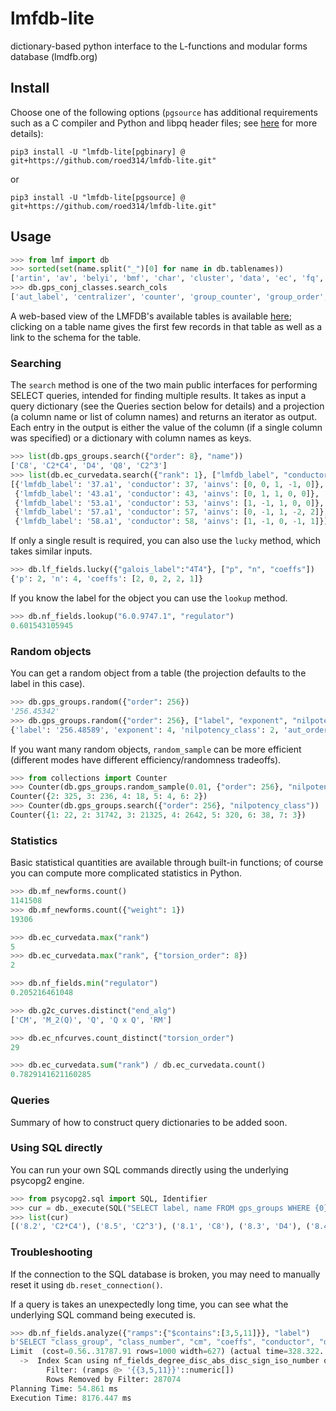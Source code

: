 # lmfdb-lite
dictionary-based python interface to the L-functions and modular forms database (lmdfb.org)

## Install

Choose one of the following options (`pgsource` has additional requirements such as a C compiler and Python and libpq header files; see [here](https://www.psycopg.org/docs/install.html#psycopg-vs-psycopg-binary) for more details):
```
pip3 install -U "lmfdb-lite[pgbinary] @ git+https://github.com/roed314/lmfdb-lite.git"
```
or
```
pip3 install -U "lmfdb-lite[pgsource] @ git+https://github.com/roed314/lmfdb-lite.git"
```

## Usage

```python
>>> from lmf import db
>>> sorted(set(name.split("_")[0] for name in db.tablenames))
['artin', 'av', 'belyi', 'bmf', 'char', 'cluster', 'data', 'ec', 'fq', 'g2c', 'gps', 'halfmf', 'hecke', 'hgcwa', 'hgm', 'hmf', 'hmsurfaces', 'inv', 'lat', 'lf', 'lfunc', 'maass', 'mf', 'modcurve', 'modlgal', 'modlmf', 'nf', 'noncong', 'pg', 'quaternion', 'shimcurve', 'shimura', 'smf', 'test', 'weil']
>>> db.gps_conj_classes.search_cols
['aut_label', 'centralizer', 'counter', 'group_counter', 'group_order', 'label', 'order', 'powers', 'representative', 'size']
```

A web-based view of the LMFDB's available tables is available [here](https://beta.lmfdb.org/api/); clicking on a table name gives the first few records in that table as well as a link to the schema for the table.

### Searching

The `search` method is one of the two main public interfaces for performing SELECT queries, intended for finding multiple results.  It takes as input a query dictionary (see the Queries section below for details) and a projection (a column name or list of column names) and returns an iterator as output.  Each entry in the output is either the value of the column (if a single column was specified) or a dictionary with column names as keys.

```python
>>> list(db.gps_groups.search({"order": 8}, "name"))
['C8', 'C2*C4', 'D4', 'Q8', 'C2^3']
>>> list(db.ec_curvedata.search({"rank": 1}, ["lmfdb_label", "conductor", "ainvs"], limit=5))
[{'lmfdb_label': '37.a1', 'conductor': 37, 'ainvs': [0, 0, 1, -1, 0]},
 {'lmfdb_label': '43.a1', 'conductor': 43, 'ainvs': [0, 1, 1, 0, 0]},
 {'lmfdb_label': '53.a1', 'conductor': 53, 'ainvs': [1, -1, 1, 0, 0]},
 {'lmfdb_label': '57.a1', 'conductor': 57, 'ainvs': [0, -1, 1, -2, 2]},
 {'lmfdb_label': '58.a1', 'conductor': 58, 'ainvs': [1, -1, 0, -1, 1]}]
```

If only a single result is required, you can also use the `lucky` method, which takes similar inputs.

```python
>>> db.lf_fields.lucky({"galois_label":"4T4"}, ["p", "n", "coeffs"])
{'p': 2, 'n': 4, 'coeffs': [2, 0, 2, 2, 1]}
```

If you know the label for the object you can use the `lookup` method.

```python
>>> db.nf_fields.lookup("6.0.9747.1", "regulator")
0.601543105945
```

### Random objects

You can get a random object from a table (the projection defaults to the label in this case).

```python
>>> db.gps_groups.random({"order": 256})
'256.45342'
>>> db.gps_groups.random({"order": 256}, ["label", "exponent", "nilpotency_class", "aut_order", "center_label"])
{'label': '256.48589', 'exponent': 4, 'nilpotency_class': 2, 'aut_order': 32768, 'center_label': '8.5'}
```

If you want many random objects, `random_sample` can be more efficient (different modes have different efficiency/randomness tradeoffs).

```python
>>> from collections import Counter
>>> Counter(db.gps_groups.random_sample(0.01, {"order": 256}, "nilpotency_class"))
Counter({2: 325, 3: 236, 4: 18, 5: 4, 6: 2})
>>> Counter(db.gps_groups.search({"order": 256}, "nilpotency_class"))
Counter({1: 22, 2: 31742, 3: 21325, 4: 2642, 5: 320, 6: 38, 7: 3})
```

### Statistics

Basic statistical quantities are available through built-in functions; of course you can compute more complicated statistics in Python.

```python
>>> db.mf_newforms.count()
1141508
>>> db.mf_newforms.count({"weight": 1})
19306

>>> db.ec_curvedata.max("rank")
5
>>> db.ec_curvedata.max("rank", {"torsion_order": 8})
2

>>> db.nf_fields.min("regulator")
0.205216461048

>>> db.g2c_curves.distinct("end_alg")
['CM', 'M_2(Q)', 'Q', 'Q x Q', 'RM']

>>> db.ec_nfcurves.count_distinct("torsion_order")
29

>>> db.ec_curvedata.sum("rank") / db.ec_curvedata.count()
0.7829141621160285
```

### Queries

Summary of how to construct query dictionaries to be added soon.

### Using SQL directly

You can run your own SQL commands directly using the underlying psycopg2 engine.

```python
>>> from psycopg2.sql import SQL, Identifier
>>> cur = db._execute(SQL("SELECT label, name FROM gps_groups WHERE {0} = %s").format(Identifier("order")), [8])
>>> list(cur)
[('8.2', 'C2*C4'), ('8.5', 'C2^3'), ('8.1', 'C8'), ('8.3', 'D4'), ('8.4', 'Q8')]
```

### Troubleshooting

If the connection to the SQL database is broken, you may need to manually reset it using `db.reset_connection()`.

If a query is takes an unexpectedly long time, you can see what the underlying SQL command being executed is.

```python
>>> db.nf_fields.analyze({"ramps":{"$contains":[3,5,11]}}, "label")
b'SELECT "class_group", "class_number", "cm", "coeffs", "conductor", "degree", "disc_abs", "disc_rad", "disc_sign", "embeddings_gen_imag", "embeddings_gen_real", "gal_is_abelian", "gal_is_cyclic", "gal_is_solvable", "galois_disc_exponents", "galois_label", "galt", "grd", "index", "inessentialp", "is_galois", "is_minimal_sibling", "iso_number", "label", "local_algs", "minimal_sibling", "monogenic", "num_ram", "r2", "ramps", "rd", "regulator", "relative_class_number", "subfield_mults", "subfields", "torsion_order", "used_grh" FROM "nf_fields" WHERE "ramps" @> ARRAY[ARRAY[3,5,11]]::numeric[] ORDER BY "degree", "disc_abs", "disc_sign", "iso_number" LIMIT 1000'
Limit  (cost=0.56..31787.91 rows=1000 width=627) (actual time=328.322..8175.915 rows=1000 loops=1)
  ->  Index Scan using nf_fields_degree_disc_abs_disc_sign_iso_number on nf_fields  (cost=0.56..10823431.84 rows=340495 width=627) (actual time=328.320..8175.348 rows=1000 loops=1)
        Filter: (ramps @> '{{3,5,11}}'::numeric[])
        Rows Removed by Filter: 287074
Planning Time: 54.861 ms
Execution Time: 8176.447 ms
```
